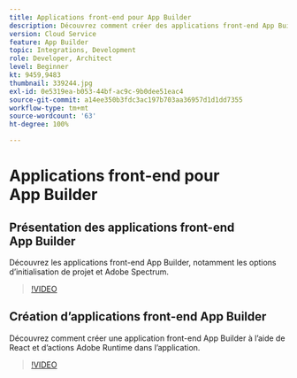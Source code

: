```yaml
---
title: Applications front-end pour App Builder
description: Découvrez comment créer des applications front-end App Builder.
version: Cloud Service
feature: App Builder
topic: Integrations, Development
role: Developer, Architect
level: Beginner
kt: 9459,9483
thumbnail: 339244.jpg
exl-id: 0e5319ea-b053-44bf-ac9c-9b0dee51eac4
source-git-commit: a14ee350b3fdc3ac197b703aa36957d1d1dd7355
workflow-type: tm+mt
source-wordcount: '63'
ht-degree: 100%

---
```


# Applications front-end pour App Builder

## Présentation des applications front-end App Builder

Découvrez les applications front-end App Builder, notamment les options d’initialisation de projet et Adobe Spectrum.

>[!VIDEO](https://video.tv.adobe.com/v/339247/?quality=12&learn=on)

## Création d’applications front-end App Builder

Découvrez comment créer une application front-end App Builder à l’aide de React et d’actions Adobe Runtime dans l’application.

>[!VIDEO](https://video.tv.adobe.com/v/339248/?quality=12&learn=on)
